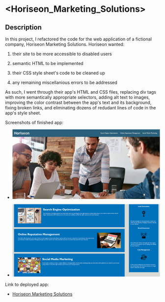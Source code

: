 # <Horiseon_Marketing_Solutions>
## Description
In this project, I refactored the code for the web application of a fictional company, Horiseon Marketing Solutions. Horiseon wanted: 

1. their site to be more accessible to disabled users

2. semantic HTML to be implemented

3. their CSS style sheet's code to be cleaned up

4. any remaining miscellanious errors to be addressed

As such, I went through their app's HTML and CSS files, replacing div tags with more semantically appropriate selectors, adding alt text to images, improving the color contrast between the app's text and its background, fixing broken links, and eliminating dozens of redudant lines of code in the app's style sheet.

Screenshots of finished app:

- ![Screenshot 1](./assets/images/Horiseon_app_screenshot_1.jpeg)

- ![Screenshot 2](./assets/images/Horiseon_app_screenshot_2.jpeg)

Link to deployed app:

- [Horiseon Marketing Solutions](https://carterfm.github.io/Horiseon_Marketing_Solutions/#social-media-marketing)



